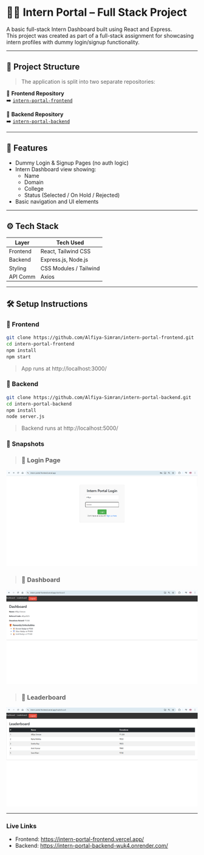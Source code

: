 # 🧑‍💻 Intern Portal – Full Stack Project

A basic full-stack Intern Dashboard built using React and Express.  
This project was created as part of a full-stack assignment for showcasing intern profiles with dummy login/signup functionality.

---

## 📂 Project Structure

> The application is split into two separate repositories:

🔸 **Frontend Repository**  
➡️ [`intern-portal-frontend`](https://github.com/Alfiya-Simran/intern-portal-frontend)

🔸 **Backend Repository**  
➡️ [`intern-portal-backend`](https://github.com/Alfiya-Simran/intern-portal-backend)

---
## 🚀 Features

- Dummy Login & Signup Pages (no auth logic)
- Intern Dashboard view showing:
  - Name
  - Domain
  - College
  - Status (Selected / On Hold / Rejected)
- Basic navigation and UI elements

---

## ⚙️ Tech Stack

| Layer       | Tech Used            |
|-------------|----------------------|
| Frontend    | React, Tailwind CSS  |
| Backend     | Express.js, Node.js  |
| Styling     | CSS Modules / Tailwind |
| API Comm    | Axios                |

---

## 🛠 Setup Instructions

### 🔹 Frontend

```bash
git clone https://github.com/Alfiya-Simran/intern-portal-frontend.git
cd intern-portal-frontend
npm install
npm start
```

> App runs at http://localhost:3000/

### 🔹 Backend

```bash
git clone https://github.com/Alfiya-Simran/intern-portal-backend.git
cd intern-portal-backend
npm install
node server.js
```

> Backend runs at http://localhost:5000/

### 📸 Snapshots

> ### 🔹 Login Page
![Login Page](Snapshots/Login.png)

> ### 🔹 Dashboard
![Dashboard](Snapshots/Dashboard.png)

> ### 🔹 Leaderboard
![Leaderboard](Snapshots/Leaderboard.png)

---

### Live Links

- Frontend: https://intern-portal-frontend.vercel.app/
- Backend: https://intern-portal-backend-wuk4.onrender.com/
